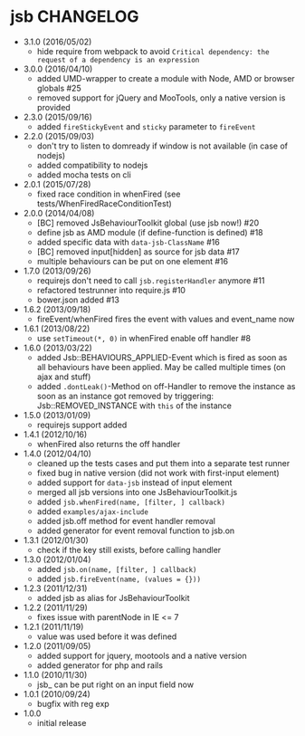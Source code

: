 jsb CHANGELOG
=======================

* 3.1.0 (2016/05/02)
  - hide require from webpack to avoid `Critical dependency: the request of a dependency is an expression`
* 3.0.0 (2016/04/10)
  - added UMD-wrapper to create a module with Node, AMD or browser globals #25
  - removed support for jQuery and MooTools, only a native version is provided
* 2.3.0 (2015/09/16)
  - added `fireStickyEvent` and `sticky` parameter to `fireEvent`
* 2.2.0 (2015/09/03)
  - don't try to listen to domready if window is not available (in case of nodejs)
  - added compatibility to nodejs
  - added mocha tests on cli
* 2.0.1 (2015/07/28)
  - fixed race condition in whenFired (see tests/WhenFiredRaceConditionTest)
* 2.0.0 (2014/04/08)
  - [BC] removed JsBehaviourToolkit global (use jsb now!) #20
  - define jsb as AMD module (if define-function is defined) #18
  - added specific data with `data-jsb-ClassName` #16
  - [BC] removed input[hidden] as source for jsb data #17
  - multiple behaviours can be put on one element #16
* 1.7.0 (2013/09/26)
  - requirejs don't need to call `jsb.registerHandler` anymore #11
  - refactored testrunner into require.js #10
  - bower.json added #13
* 1.6.2 (2013/09/18)
  - fireEvent/whenFired fires the event with values and event_name now
* 1.6.1 (2013/08/22)
  - use `setTimeout(*, 0)` in whenFired enable off handler #8
* 1.6.0 (2013/03/22)
  - added Jsb::BEHAVIOURS_APPLIED-Event which is fired as soon as all
    behaviours have been applied. May be called multiple times (on
    ajax and stuff)
  - added `.dontLeak()`-Method on off-Handler to remove the instance
    as soon as an instance got removed by triggering: Jsb::REMOVED_INSTANCE
    with `this` of the instance
* 1.5.0 (2013/01/09)
  - requirejs support added
* 1.4.1 (2012/10/16)
  - whenFired also returns the off handler
* 1.4.0 (2012/04/10)
  - cleaned up the tests cases and put them into a separate test runner
  - fixed bug in native version (did not work with first-input element)
  - added support for `data-jsb` instead of input element
  - merged all jsb versions into one JsBehaviourToolkit.js
  - added `jsb.whenFired(name, [filter, ] callback)`
  - added `examples/ajax-include`
  - added jsb.off method for event handler removal
  - added generator for event removal function to jsb.on
* 1.3.1 (2012/01/30)
  - check if the key still exists, before calling handler
* 1.3.0 (2012/01/04)
  - added `jsb.on(name, [filter, ] callback)`
  - added `jsb.fireEvent(name, (values = {}))`
* 1.2.3 (2011/12/31)
  - added jsb as alias for JsBehaviourToolkit
* 1.2.2 (2011/11/29)
  - fixes issue with parentNode in IE <= 7
* 1.2.1 (2011/11/19)
  - value was used before it was defined
* 1.2.0 (2011/09/05)
  - added support for jquery, mootools and a native version
  - added generator for php and rails
* 1.1.0 (2010/11/30)
  - jsb_ can be put right on an input field now
* 1.0.1 (2010/09/24)
  - bugfix with reg exp
* 1.0.0
  - initial release
